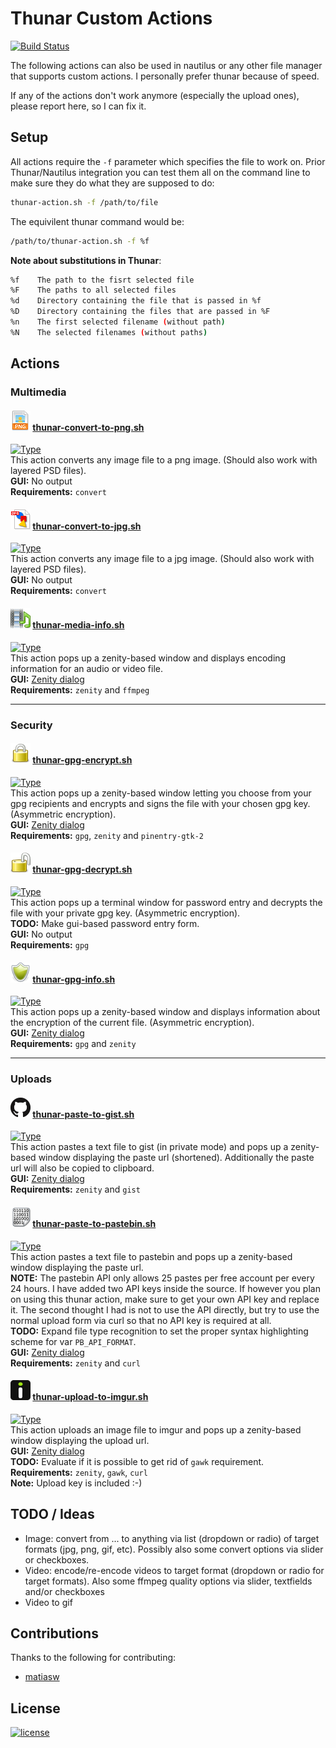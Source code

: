 # Thunar Custom Actions

[![Build Status](https://travis-ci.org/cytopia/thunar-custom-actions.svg?branch=master)](https://travis-ci.org/cytopia/thunar-custom-actions)

The following actions can also be used in nautilus or any other file manager that supports custom actions.
I personally prefer thunar because of speed.


If any of the actions don't work anymore (especially the upload ones), please report here, so I can fix it.

## Setup

All actions require the `-f` parameter which specifies the file to work on. Prior Thunar/Nautilus integration you can test them all on the command line to make sure they do what they are supposed to do:
```bash
thunar-action.sh -f /path/to/file
```
The equivilent thunar command would be:
```bash
/path/to/thunar-action.sh -f %f
```

**Note about substitutions in Thunar**:
```bash
%f    The path to the fisrt selected file
%F    The paths to all selected files
%d    Directory containing the file that is passed in %f
%D    Directory containing the files that are passed in %F
%n    The first selected filename (without path)
%N    The selected filenames (without paths)
```


## Actions

### Multimedia

#### ![Thunar Convert to PNG](/icons/thunar-convert-to-png.png) [thunar-convert-to-png.sh](thunar-convert-to-png.sh)
[![Type](https://img.shields.io/badge/type-%2Fbin%2Fsh-red.svg)](https://en.wikipedia.org/?title=Bourne_shell)  
This action converts any image file to a png image. (Should also work with layered PSD files).  
**GUI:** No output  
**Requirements:** `convert`

#### ![Thunar Convert to JPG](/icons/thunar-convert-to-jpg.png) [thunar-convert-to-jpg.sh](thunar-convert-to-jpg.sh)
[![Type](https://img.shields.io/badge/type-%2Fbin%2Fsh-red.svg)](https://en.wikipedia.org/?title=Bourne_shell)  
This action converts any image file to a jpg image. (Should also work with layered PSD files).  
**GUI:** No output  
**Requirements:** `convert`

#### ![Thunar Media Info](/icons/thunar-media-info.png) [thunar-media-info.sh](thunar-media-info.sh)
[![Type](https://img.shields.io/badge/type-%2Fbin%2Fsh-red.svg)](https://en.wikipedia.org/?title=Bourne_shell)  
This action pops up a zenity-based window and displays encoding information for an audio or video file.  
**GUI:** [Zenity dialog](https://help.gnome.org/users/zenity/stable/)  
**Requirements:**  `zenity` and `ffmpeg`

---

### Security

#### ![Thunar GPG Encrypt](/icons/thunar-gpg-encrypt.png) [thunar-gpg-encrypt.sh](thunar-gpg-encrypt.sh)
[![Type](https://img.shields.io/badge/type-%2Fbin%2Fsh-red.svg)](https://en.wikipedia.org/?title=Bourne_shell)  
This action pops up a zenity-based window letting you choose from your gpg recipients and encrypts and signs the file with your chosen gpg key. (Asymmetric encryption).  
**GUI:** [Zenity dialog](https://help.gnome.org/users/zenity/stable/)   
**Requirements:**  `gpg`, `zenity` and `pinentry-gtk-2`

#### ![Thunar GPG Decrypt](/icons/thunar-gpg-decrypt.png) [thunar-gpg-decrypt.sh](thunar-gpg-decrypt.sh)
[![Type](https://img.shields.io/badge/type-%2Fbin%2Fsh-red.svg)](https://en.wikipedia.org/?title=Bourne_shell)  
This action pops up a terminal window for password entry and decrypts the file with your private gpg key. (Asymmetric encryption).  
**TODO:** Make gui-based password entry form.  
**GUI:** No output  
**Requirements:**  `gpg`

#### ![Thunar GPG Info](/icons/thunar-gpg-info.png) [thunar-gpg-info.sh](thunar-gpg-info.sh)
[![Type](https://img.shields.io/badge/type-%2Fbin%2Fsh-red.svg)](https://en.wikipedia.org/?title=Bourne_shell)  
This action pops up a zenity-based window and displays information about the encryption of the current file. (Asymmetric encryption).  
**GUI:** [Zenity dialog](https://help.gnome.org/users/zenity/stable/)  
**Requirements:**  `gpg` and `zenity`

---

### Uploads

#### ![Thunar Paste to Gist](/icons/thunar-paste-to-gist.png) [thunar-paste-to-gist.sh](thunar-paste-to-gist.sh)
[![Type](https://img.shields.io/badge/type-%2Fbin%2Fsh-red.svg)](https://en.wikipedia.org/?title=Bourne_shell)  
This action pastes a text file to gist (in private mode) and pops up a zenity-based window displaying the paste url (shortened). Additionally the paste url will also be copied to clipboard.  
**GUI:** [Zenity dialog](https://help.gnome.org/users/zenity/stable/)  
**Requirements:** `zenity` and `gist`

#### ![Thunar Paste to Pastebin](/icons/thunar-paste-to-pastebin.png) [thunar-paste-to-pastebin.sh](thunar-paste-to-pastebin.sh)
[![Type](https://img.shields.io/badge/type-%2Fbin%2Fsh-red.svg)](https://en.wikipedia.org/?title=Bourne_shell)  
This action pastes a text file to pastebin and pops up a zenity-based window displaying the paste url.  
**NOTE:** The pastebin API only allows 25 pastes per free account per every 24 hours. I have added two API keys inside the source. If however you plan on using this thunar action, make sure to get your own API key and replace it. The second thought I had is not to use the API directly, but try to use the normal upload form via curl so that no API key is required at all.  
**TODO:** Expand file type recognition to set the proper syntax highlighting scheme for var `PB_API_FORMAT`.  
**GUI:** [Zenity dialog](https://help.gnome.org/users/zenity/stable/)  
**Requirements:** `zenity` and `curl`

#### ![Thunar Upload to Imgur](/icons/thunar-upload-to-imgur.png) [thunar-upload-to-imgur.sh](thunar-upload-to-imgur.sh)
[![Type](https://img.shields.io/badge/type-bash-red.svg)](https://en.wikipedia.org/wiki/Bash)  
This action uploads an image file to imgur and pops up a zenity-based window displaying the upload url.  
**GUI:** [Zenity dialog](https://help.gnome.org/users/zenity/stable/)  
**TODO:** Evaluate if it is possible to get rid of `gawk` requirement.  
**Requirements:**  `zenity`, `gawk`, `curl`  
**Note:** Upload key is included :-)

## TODO / Ideas

* Image: convert from ... to anything via list (dropdown or radio) of target formats (jpg, png, gif, etc). Possibly also some convert options via slider or checkboxes.
* Video: encode/re-encode videos to target format (dropdown or radio for target formats). Also some ffmpeg quality options via slider, textfields and/or checkboxes
* Video to gif



## Contributions

Thanks to the following for contributing:

* [matiasw](https://github.com/matiasw)


## License

[![license](https://poser.pugx.org/cytopia/mysqldump-secure/license)](http://opensource.org/licenses/mit)

